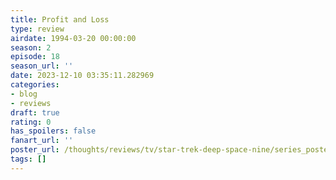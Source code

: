 ```yaml
---
title: Profit and Loss
type: review
airdate: 1994-03-20 00:00:00
season: 2
episode: 18
season_url: ''
date: 2023-12-10 03:35:11.282969
categories:
- blog
- reviews
draft: true
rating: 0
has_spoilers: false
fanart_url: ''
poster_url: /thoughts/reviews/tv/star-trek-deep-space-nine/series_poster.jpg
tags: []
---
```



